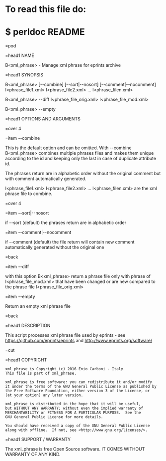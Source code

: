 # To read this file do:
# $ perldoc README

=pod

=head1 NAME

B<xml_phrase> - Manage xml phrase for eprints archive

=head1 SYNOPSIS

B<xml_phrase> [--combine] [--sort|--nosort] [--comment|--nocomment] I<phrase_file1.xml> I<phrase_file2.xml> ... I<phrase_filen.xml> 

B<xml_phrase> --diff I<phrase_file_orig.xml> I<phrase_file_mod.xml>

B<xml_phrase> --empty


=head1 OPTIONS AND ARGUMENTS

=over 4

=item --combine

This is the default option and can be omitted. With --combine B<xml_phrase> combines multiple phrases files and makes them unique according to the id and keeping only the last in case of duplicate attribute id. 

The phrases return are in alphabetic order without the original comment but with comment automatically generated.

I<phrase_file1.xml> I<phrase_file2.xml> ... I<phrase_filen.xml> are the xml phrase file to combine.

=over 4

=item --sort|--nosort

if --sort (default) the phrases return are in alphabetic order

=item --comment|--nocomment

if --comment (default) the file return will contain new comment automatically generated without the original one

=back

=item --diff

with this option B<xml_phrase> return a phrase file only with phrase of I<phrase_file_mod.xml> that have been changed or are new compared to the phrase file I<phrase_file_orig.xml>

=item --empty

Return an empty xml phrase file

=back

=head1 DESCRIPTION

This script processes xml phrase file used by eprints - see https://github.com/eprints/eprints and http://www.eprints.org/software/


=cut

=head1 COPYRIGHT

    xml_phrase is Copyright (c) 2016 Enio Carboni - Italy
    This file is part of xml_phrase.

    xml_phrase is free software: you can redistribute it and/or modify
    it under the terms of the GNU General Public License as published by
    the Free Software Foundation, either version 3 of the License, or
    (at your option) any later version.

    xml_phrase is distributed in the hope that it will be useful,
    but WITHOUT ANY WARRANTY; without even the implied warranty of
    MERCHANTABILITY or FITNESS FOR A PARTICULAR PURPOSE.  See the
    GNU General Public License for more details.

    You should have received a copy of the GNU General Public License
    along with offline.  If not, see <http://www.gnu.org/licenses/>.

=head1 SUPPORT / WARRANTY

The xml_phrase is free Open Source software. IT COMES WITHOUT WARRANTY OF ANY KIND.
